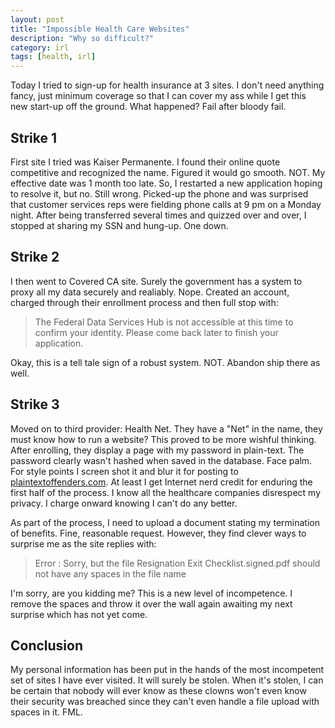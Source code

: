 ```yaml
---
layout: post
title: "Impossible Health Care Websites"
description: "Why so difficult?"
category: irl
tags: [health, irl]
---
```


Today I tried to sign-up for health insurance at 3 sites.  I don't need anything fancy, just minimum coverage so that I can cover my ass while I get this new start-up off the ground.  What happened?  Fail after bloody fail.

## Strike 1

First site I tried was Kaiser Permanente. I found their online quote competitive and recognized the name.  Figured it would go smooth. NOT.  My effective date was 1 month too late.  So, I restarted a new application hoping to resolve it, but no.  Still wrong.  Picked-up the phone and was surprised that customer services reps were fielding phone calls at 9 pm on a Monday night.  After being transferred several times and quizzed over and over, I stopped at sharing my SSN and hung-up.  One down.

## Strike 2

I then went to Covered CA site.  Surely the government has a system to proxy all my data securely and realiably.  Nope.  Created an account, charged through their enrollment process and then full stop with:

> The Federal Data Services Hub is not accessible at this time to confirm your identity. Please come back later to finish your application.

Okay, this is a tell tale sign of a robust system. NOT. Abandon ship there as well.

## Strike 3

Moved on to third provider: Health Net.  They have a "Net" in the name, they must know how to run a website?  This proved to be more wishful thinking.  After enrolling, they display a page with my password in plain-text.  The password clearly wasn't hashed when saved in the database. Face palm. For style points I screen shot it and blur it for posting to [plaintextoffenders.com](http://plaintextoffenders.com/).  At least I get Internet nerd credit for enduring the first half of the process.  I know all the healthcare companies disrespect my privacy. I charge onward knowing I can't do any better.

As part of the process, I need to upload a document stating my termination of benefits.  Fine, reasonable request.  However, they find clever ways to surprise me as the site replies with:

> Error : Sorry, but the file Resignation Exit Checklist.signed.pdf should not have any spaces in the file name

I'm sorry, are you kidding me?  This is a new level of incompetence.  I remove the spaces and throw it over the wall again awaiting my next surprise which has not yet come.

## Conclusion

My personal information has been put in the hands of the most incompetent set of sites I have ever visited.  It will surely be stolen.  When it's stolen, I can be certain that nobody will ever know as these clowns won't even know their security was breached since they can't even handle a file upload with spaces in it. FML.

